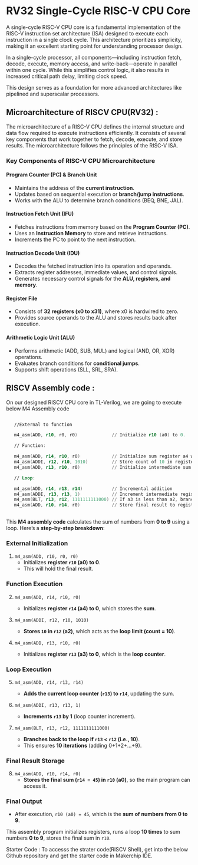 # **RV32 Single-Cycle RISC-V CPU Core**

A single-cycle RISC-V CPU core is a fundamental implementation of the RISC-V instruction set architecture (ISA) designed to execute each instruction in a single clock cycle. This architecture prioritizes simplicity, making it an excellent starting point for understanding processor design.

In a single-cycle processor, all components—including instruction fetch, decode, execute, memory access, and write-back—operate in parallel within one cycle. While this simplifies control logic, it also results in increased critical path delay, limiting clock speed.

This design serves as a foundation for more advanced architectures like pipelined and superscalar processors. 

## Microarchitecture of RISCV CPU(RV32) :

The microarchitecture of a RISC-V CPU defines the internal structure and data flow required to execute instructions efficiently. It consists of several key components that work together to fetch, decode, execute, and store results. The microarchitecture follows the principles of the RISC-V ISA.


### **Key Components of RISC-V CPU Microarchitecture**  


#### **Program Counter (PC) & Branch Unit**  
   - Maintains the address of the **current instruction**.  
   - Updates based on sequential execution or **branch/jump instructions**.  
   - Works with the ALU to determine branch conditions (BEQ, BNE, JAL).
     
#### **Instruction Fetch Unit (IFU)**  
   - Fetches instructions from memory based on the **Program Counter (PC)**.  
   - Uses an **Instruction Memory** to store and retrieve instructions.  
   - Increments the PC to point to the next instruction.  

#### **Instruction Decode Unit (IDU)**  
   - Decodes the fetched instruction into its operation and operands.  
   - Extracts register addresses, immediate values, and control signals.  
   - Generates necessary control signals for the **ALU, registers, and memory**.  

#### **Register File**  
   - Consists of **32 registers (x0 to x31)**, where x0 is hardwired to zero.  
   - Provides source operands to the ALU and stores results back after execution.  

#### **Arithmetic Logic Unit (ALU)**  
   - Performs arithmetic (ADD, SUB, MUL) and logical (AND, OR, XOR) operations.  
   - Evaluates branch conditions for **conditional jumps**.  
   - Supports shift operations (SLL, SRL, SRA).


## **RISCV Assembly code :**
On our designed RISCV CPU core in TL-Verilog, we are going to execute below M4 Assembly code

```asm

   //External to function

   m4_asm(ADD, r10, r0, r0)             // Initialize r10 (a0) to 0.

   // Function:

   m4_asm(ADD, r14, r10, r0)            // Initialize sum register a4 with 0x0
   m4_asm(ADDI, r12, r10, 1010)         // Store count of 10 in register a2.
   m4_asm(ADD, r13, r10, r0)            // Initialize intermediate sum register a3 with 0

   // Loop:

   m4_asm(ADD, r14, r13, r14)           // Incremental addition
   m4_asm(ADDI, r13, r13, 1)            // Increment intermediate register by 1
   m4_asm(BLT, r13, r12, 1111111111000) // If a3 is less than a2, branch to label named <loop>
   m4_asm(ADD, r10, r14, r0)            // Store final result to register a0 so that it can be read by main program
   

```

This **M4 assembly code** calculates the sum of numbers from **0 to 9** using a loop. Here’s a **step-by-step breakdown**:

### **External Initialization**
1. `m4_asm(ADD, r10, r0, r0) `  
   - Initializes **register `r10` (a0) to 0**.  
   - This will hold the final result.

### **Function Execution**
2. `m4_asm(ADD, r14, r10, r0)`  
   - Initializes **register `r14` (a4) to 0**, which stores the **sum**.

3. `m4_asm(ADDI, r12, r10, 1010)`  
   - **Stores `10` in `r12` (a2)**, which acts as the **loop limit (count = 10)**.

4. `m4_asm(ADD, r13, r10, r0)`  
   - Initializes **register `r13` (a3) to 0**, which is the **loop counter**.

### **Loop Execution**
5. `m4_asm(ADD, r14, r13, r14)`  
   - **Adds the current loop counter (`r13`) to `r14`**, updating the sum.

6. `m4_asm(ADDI, r13, r13, 1)`  
   - **Increments `r13` by 1** (loop counter increment).

7. `m4_asm(BLT, r13, r12, 1111111111000)`  
   - **Branches back to the loop if `r13` < `r12` (i.e., 10)**.  
   - This ensures **10 iterations** (adding 0+1+2+...+9).

### **Final Result Storage**
8. `m4_asm(ADD, r10, r14, r0)`  
   - **Stores the final sum (`r14 = 45`) in `r10` (a0)**, so the main program can access it.

### **Final Output**
- After execution, `r10 (a0) = 45`, which is the **sum of numbers from 0 to 9**.


This assembly program initializes registers, runs a loop **10 times** to sum numbers **0 to 9**, stores the final sum in `r10`.


Starter Code :
To accesss the strater  code(RISCV Shell), get into the below Github repository and get the starter code in Makerchip IDE.





